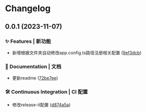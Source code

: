 # Changelog

## 0.0.1 (2023-11-07)


### ✨ Features | 新功能

* 新增根据文件夹自动修改app.config.ts路径注册相关配置 ([9ef3dcb](https://github.com/loclink/taro-plugin-auto-path/commit/9ef3dcb72f44adb128b7a975c5e7d15174942a9b))


### 📝 Documentation | 文档

* 更新readme ([72be7ee](https://github.com/loclink/taro-plugin-auto-path/commit/72be7eedb68f5406055fc793d569a0996b66d88f))


### 🛠️ Continuous Integration | CI 配置

* 修改release-it配置 ([d874a5a](https://github.com/loclink/taro-plugin-auto-path/commit/d874a5a30f4d44f80e04f33c1c02ab1943476b65))